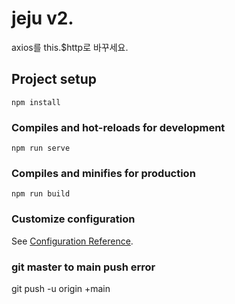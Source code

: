 # jeju v2.
axios를 this.$http로 바꾸세요.

## Project setup
```
npm install
```

### Compiles and hot-reloads for development
```
npm run serve
```

### Compiles and minifies for production
```
npm run build
```

### Customize configuration
See [Configuration Reference](https://cli.vuejs.org/config/).

### git master to main push error
git push -u origin +main
